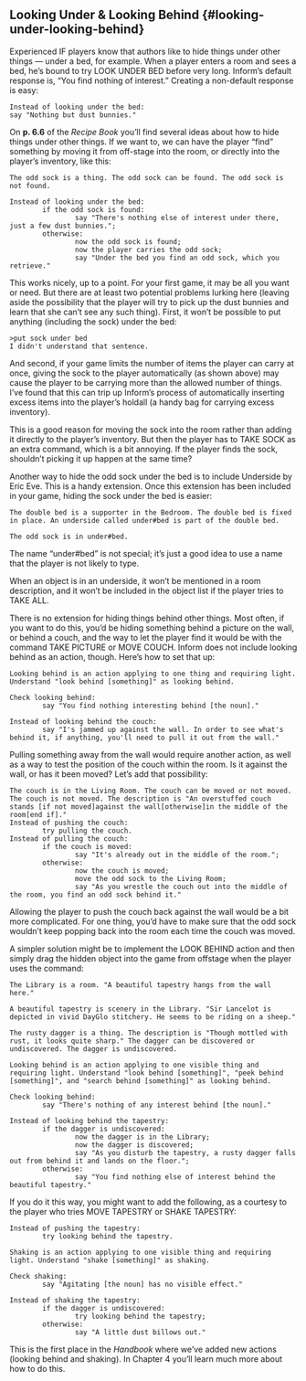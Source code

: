 ## Looking Under &amp; Looking Behind {#looking-under-looking-behind}

Experienced IF players know that authors like to hide things under other things — under a bed, for example. When a player enters a room and sees a bed, he’s bound to try LOOK UNDER BED before very long. Inform’s default response is, “You find nothing of interest.” Creating a non-default response is easy:

```inform7
Instead of looking under the bed:
say "Nothing but dust bunnies."
```

On **p. 6.6** of the _Recipe Book_ you’ll find several ideas about how to hide things under other things. If we want to, we can have the player “find” something by moving it from off-stage into the room, or directly into the player’s inventory, like this:

```inform7
The odd sock is a thing. The odd sock can be found. The odd sock is not found.

Instead of looking under the bed:
        if the odd sock is found:
                say "There's nothing else of interest under there, just a few dust bunnies.";
        otherwise:
                now the odd sock is found;
                now the player carries the odd sock;
                say "Under the bed you find an odd sock, which you retrieve."
```

This works nicely, up to a point. For your first game, it may be all you want or need. But there are at least two potential problems lurking here (leaving aside the possibility that the player will try to pick up the dust bunnies and learn that she can’t see any such thing). First, it won’t be possible to put anything (including the sock) under the bed:

```
>put sock under bed
I didn't understand that sentence.
```

And second, if your game limits the number of items the player can carry at once, giving the sock to the player automatically (as shown above) may cause the player to be carrying more than the allowed number of things. I’ve found that this can trip up Inform’s process of automatically inserting excess items into the player’s holdall (a handy bag for carrying excess inventory).

This is a good reason for moving the sock into the room rather than adding it directly to the player’s inventory. But then the player has to TAKE SOCK as an extra command, which is a bit annoying. If the player finds the sock, shouldn’t picking it up happen at the same time?

Another way to hide the odd sock under the bed is to include Underside by Eric Eve. This is a handy extension. Once this extension has been included in your game, hiding the sock under the bed is easier:

```inform7
The double bed is a supporter in the Bedroom. The double bed is fixed in place. An underside called under#bed is part of the double bed.

The odd sock is in under#bed.
```

The name “under#bed” is not special; it’s just a good idea to use a name that the player is not likely to type.

When an object is in an underside, it won’t be mentioned in a room description, and it won’t be included in the object list if the player tries to TAKE ALL.

There is no extension for hiding things behind other things. Most often, if you want to do this, you’d be hiding something behind a picture on the wall, or behind a couch, and the way to let the player find it would be with the command TAKE PICTURE or MOVE COUCH. Inform does not include looking behind as an action, though. Here’s how to set that up:

```inform7
Looking behind is an action applying to one thing and requiring light. Understand "look behind [something]" as looking behind.

Check looking behind:
        say "You find nothing interesting behind [the noun]."

Instead of looking behind the couch:
        say "I's jammed up against the wall. In order to see what's behind it, if anything, you'll need to pull it out from the wall."
```

Pulling something away from the wall would require another action, as well as a way to test the position of the couch within the room. Is it against the wall, or has it been moved? Let’s add that possibility:

```inform7
The couch is in the Living Room. The couch can be moved or not moved. The couch is not moved. The description is "An overstuffed couch stands [if not moved]against the wall[otherwise]in the middle of the room[end if]."
Instead of pushing the couch:
        try pulling the couch.
Instead of pulling the couch:
        if the couch is moved:
                say "It's already out in the middle of the room.";
        otherwise:
                now the couch is moved;
                move the odd sock to the Living Room;
                say "As you wrestle the couch out into the middle of the room, you find an odd sock behind it."
```

Allowing the player to push the couch back against the wall would be a bit more complicated. For one thing, you’d have to make sure that the odd sock wouldn’t keep popping back into the room each time the couch was moved.

A simpler solution might be to implement the LOOK BEHIND action and then simply drag the hidden object into the game from offstage when the player uses the command:

```inform7
The Library is a room. "A beautiful tapestry hangs from the wall here."

A beautiful tapestry is scenery in the Library. "Sir Lancelot is depicted in vivid DayGlo stitchery. He seems to be riding on a sheep."

The rusty dagger is a thing. The description is "Though mottled with rust, it looks quite sharp." The dagger can be discovered or undiscovered. The dagger is undiscovered.

Looking behind is an action applying to one visible thing and requiring light. Understand "look behind [something]", "peek behind [something]", and "search behind [something]" as looking behind.

Check looking behind:
        say "There's nothing of any interest behind [the noun]."

Instead of looking behind the tapestry:
        if the dagger is undiscovered:
                now the dagger is in the Library;
                now the dagger is discovered;
                say "As you disturb the tapestry, a rusty dagger falls out from behind it and lands on the floor.";
        otherwise:
                say "You find nothing else of interest behind the beautiful tapestry."
```

If you do it this way, you might want to add the following, as a courtesy to the player who tries MOVE TAPESTRY or SHAKE TAPESTRY:

```inform7
Instead of pushing the tapestry:
        try looking behind the tapestry.

Shaking is an action applying to one visible thing and requiring light. Understand "shake [something]" as shaking.

Check shaking:
        say "Agitating [the noun] has no visible effect."

Instead of shaking the tapestry:
        if the dagger is undiscovered:
                try looking behind the tapestry;
        otherwise:
                say "A little dust billows out."
```

This is the first place in the _Handbook_ where we’ve added new actions (looking behind and shaking). In Chapter 4 you’ll learn much more about how to do this.
